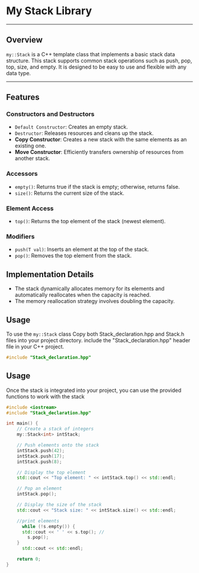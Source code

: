 # My Stack Library

********************************************************************************************

## Overview

`my::Stack` is a C++ template class that implements a basic stack data structure. This stack supports common stack operations such as push, pop, top, size, and empty. It is designed to be easy to use and flexible with any data type.

********************************************************************************************
## Features

### Constructors and Destructors

- `Default Constructor`: Creates an empty stack.
- `Destructor`: Releases resources and cleans up the stack.
- **Copy Constructor**: Creates a new stack with the same elements as an existing one.
- **Move Constructor**: Efficiently transfers ownership of resources from another stack.

### Accessors

- `empty()`: Returns true if the stack is empty; otherwise, returns false.
- `size()`: Returns the current size of the stack.

### Element Access
- `top()`: Returns the top element of the stack (newest element).

### Modifiers
- `push(T val)`: Inserts an element at the top of the stack.
- `pop()`: Removes the top element from the stack.

## Implementation Details

- The stack dynamically allocates memory for its elements and automatically reallocates when the capacity is reached.
- The memory reallocation strategy involves doubling the capacity.

## Usage

To use the `my::Stack` class 
Copy both Stack_declaration.hpp and Stack.h files into your project directory.
include the "Stack_declaration.hpp" header file in your C++ project.

```cpp
#include "Stack_declaration.hpp"
```

## Usage
Once the stack is integrated into your project, you can use the provided functions to work with the stack
```cpp
#include <iostream>
#include "Stack_declaration.hpp"

int main() {
    // Create a stack of integers
    my::Stack<int> intStack;

    // Push elements onto the stack
    intStack.push(42);
    intStack.push(17);
    intStack.push(8);

    // Display the top element
    std::cout << "Top element: " << intStack.top() << std::endl;

    // Pop an element
    intStack.pop();

    // Display the size of the stack
    std::cout << "Stack size: " << intStack.size() << std::endl;

    //print elements
 	  while (!s.empty()) { 
      std::cout << ' ' << s.top(); //
     	s.pop();
  	}
	  std::cout << std::endl;

    return 0;
}
```

